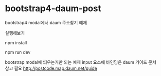 # bootstrap4-daum-post
bootstrap4 modal에서 daum 주소찾기 예제

실행해보기 

npm install

npm run dev

bootstrap modal에 띄우는거만 되는 예제
input 요소에 바인딩은 daum 가이드 문서 참고 필요
http://postcode.map.daum.net/guide
